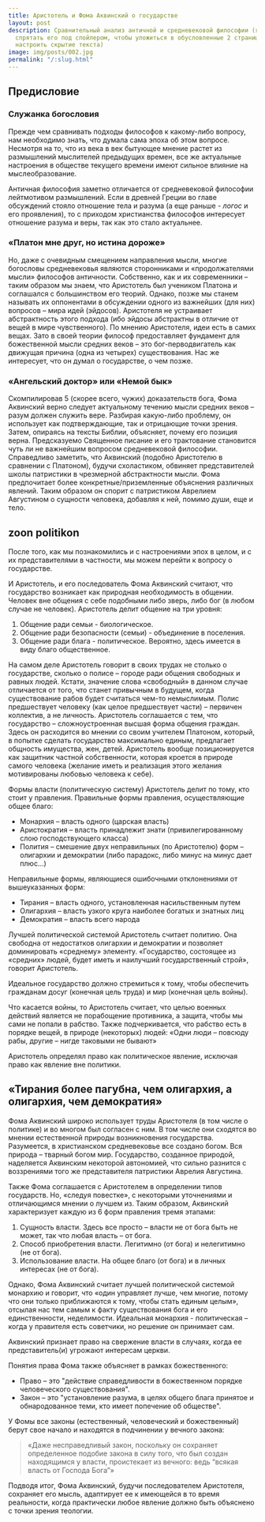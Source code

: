 ```yaml
---
title: Аристотель и Фома Аквинский о государстве
layout: post
description: Сравнительный анализ античной и средневековой философии (я честно планировал
  спрятать его под спойлером, чтобы уложиться в обусловленные 2 страницы, но не сумел
  настроить скрытие текста)
image: img/posts/002.jpg
permalink: "/:slug.html"
---
```


## Предисловие

### Служанка богословия

Прежде чем сравнивать подходы философов к какому-либо вопросу, нам необходимо знать, что думала сама эпоха об этом вопросе. Несмотря на то, что из века в век бытующее мнение растет из размышлений мыслителей предыдущих времен, все же актуальные настроения в обществе текущего времени имеют сильное влияние на мыслеобразование.

Античная философия заметно отличается от средневековой философии лейтмотивом размышлений. Если в древней Греции во главе обсуждений стояло отношение тела и разума (а еще раньше - *логос* и его проявления), то с приходом христианства философов интересует отношение разума и веры, так как это стало актуальнее.

### «Платон мне друг, но истина дороже»

Но, даже с очевидным смещением направления мысли, многие богословы средневековья являются сторонниками и «продолжателями мысли» философов античности. Собственно, как и их современники – таким образом мы знаем, что Аристотель был учеником Платона и соглашался с большинством его теорий. Однако, позже мы станем называть их оппонентами в обсуждении одного из важнейших (для них) вопросов – мира идей (эйдосов). Аристотеля не устраивает абстрактность этого подхода (ибо эйдосы абстрактны в отличие от вещей в мире чувственного). По мнению Аристотеля, идеи есть в самих вещах. Зато в своей теории философ предоставляет фундамент для божественной мысли средних веков – это бог-перводвигатель как движущая причина (одна из четырех) существования. Нас же интересует, что он думал о государстве, о чем позже.

### «Ангельский доктор» или «Немой бык»

Скомпилировав 5 (скорее всего, чужих) доказательств бога, Фома Аквинский верно следует актуальному течению мысли средних веков – разум должен служить вере. Разбирая какую-либо проблему, он использует как подтверждающие, так и отрицающие точки зрения. Затем, опираясь на тексты Библии, объясняет, почему его позиция верна. Предсказуемо Священное писание и его трактование становится чуть ли не важнейшим вопросом средневековой философии. Справедливо заметить, что Аквинский (подобно Аристотелю в сравнении с Платоном), будучи схоластиком, обвиняет представителей школы патристики в чрезмерной абстрактности мысли. Фома предпочитает более конкретные/приземленные объяснения различных явлений. Таким образом он спорит с патристиком Аврелием Августином о сущности человека, добавляя к ней, помимо души, еще и тело.



## zoon politikon

После того, как мы познакомились и с настроениями эпох в целом, и с их представителями в частности, мы можем перейти к вопросу о государстве.

И Аристотель, и его последователь Фома Аквинский считают, что государство возникает как природная необходимость в общении. Человек вне общения с себе подобными либо зверь, либо бог (в любом случае не человек). Аристотель делит общение на три уровня:

1. Общение ради семьи - биологическое.
1. Общение ради безопасности (семьи) - объединение в поселения.
1. Общение ради блага - политическое. Вероятно, здесь имеется в виду благо общественное.

На самом деле Аристотель говорит в своих трудах не столько о государстве, сколько о полисе – городе ради общения свободных и равных людей. Кстати, значение слова «свободный» в данном случае отличается от того, что станет привычным в будущем, когда существование рабов будет считаться чем-то немыслимым. Полис предшествует человеку (как целое предшествует части) – первичен коллектив, а не личность. Аристотель соглашается с тем, что государство – сложноустроенная высшая форма общения граждан. Здесь он расходится во мнении со своим учителем Платоном, который, в попытке сделать государство максимально единым, предлагает общность имущества, жен, детей. Аристотель вообще позиционируется как защитник частной собственности, которая кроется в природе самого человека (желание иметь и реализация этого желания мотивированы любовью человека к себе).

Формы власти (политическую систему) Аристотель делит по тому, кто стоит у правления. Правильные формы правления, осуществляющие общее благо:

- Монархия – власть одного (царская власть)
- Аристократия – власть принадлежит знати (привилегированному слою господствующего класса)
- Полития – смешение двух неправильных (по Аристотелю) форм – олигархии и демократии (либо парадокс, либо минус на минус дает плюс…)

Неправильные формы, являющиеся ошибочными отклонениями от вышеуказанных форм:

- Тирания – власть одного, установленная насильственным путем
- Олигархия – власть узкого круга наиболее богатых и знатных лиц
- Демократия – власть всего народа

Лучшей политической системой Аристотель считает политию. Она свободна от недостатков олигархии и демократии и позволяет доминировать «среднему» элементу. «Государство, состоящее из «средних» людей, будет иметь и наилучший государственный строй», говорит Аристотель.

Идеальное государство должно стремиться к тому, чтобы обеспечить гражданам досуг (конечная цель труда) и мир (конечная цель войны).

Что касается войны, то Аристотель считает, что целью военных действий является не порабощение противника, а защита, чтобы мы сами не попали в рабство. Также подчеркивается, что рабство есть в порядке вещей, в природе (некоторых) людей: «Одни люди – повсюду рабы, другие – нигде таковыми не бывают»

Аристотель определял право как политическое явление, исключая право как явление вне политики.


## «Тирания более пагубна, чем олигархия, а олигархия, чем демократия»

Фома Аквинский широко использует труды Аристотеля (в том числе о политике) и во многом был согласен с ним. В том числе они сходятся во мнении естественной природы возникновения государства. Разумеется, в христианском средневековье все создано богом. Вся природа – тварный богом мир. Государство, созданное природой, наделяется Аквинским некоторой автономией, что сильно разнится с воззрениями того же представителя патристики Аврелия Августина.

Также Фома соглашается с Аристотелем в определении типов государств. Но, «следуя повестке», с некоторыми уточнениями и отличающимся мнении о лучшем из. Таким образом, Аквинский характеризует каждую из 6 форм правления тремя этапами:

1. Сущность власти. Здесь все просто – власти не от бога быть не может, так что любая власть – от бога.
1. Способ приобретения власти. Легитимно (от бога) и нелегитимно (не от бога). 
1. Использование власти. На общее благо (от бога) и в личных интересах (не от бога).

Однако, Фома Аквинский считает лучшей политической системой монархию и говорит, что «один управляет лучше, чем многие, потому что они только приближаются к тому, чтобы стать единым целым», отсылая нас тем самым к факту существования бога и его единственности, неделимости. Идеальная монархия - политическая – когда у правителя есть советчики, но решение он принимает сам.

Аквинский признает право на свержение власти в случаях, когда ее представитель(и) угрожают интересам церкви.

Понятия права Фома также объясняет в рамках божественного:

- Право – это "действие справедливости в божественном порядке человеческого существования".
- Закон – это "установление разума, в целях общего блага принятое и обнародованное теми, кто имеет попечение об обществе".

У Фомы все законы (естественный, человеческий и божественный) берут свое начало и находятся в подчинении у вечного закона:
> «Даже несправедливый закон, поскольку он сохраняет определенное подобие закона в силу того, что был создан находящимся у власти, проистекает из вечного: ведь “всякая власть от Господа Бога”»

Подводя итог, Фома Аквинский, будучи последователем Аристотеля, сохраняет его мысль, адаптирует ее к имеющейся в то время реальности, когда практически любое явление должно быть объяснено с точки зрения теологии.
